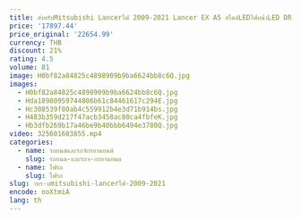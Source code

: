 ```yaml
---
title: สําหรับMitsubishi Lancerไฟ 2009-2021 Lancer EX A5 สไตล์LEDไฟหน้าLED DRLของไฟวิ่งกลางวันเลี้ยวสัญญาณ
price: '17897.44'
price_original: '22654.99'
currency: THB
discount: 21%
rating: 4.5
volume: 81
image: H0bf82a84825c4898909b9ba6624bb8c6Q.jpg
images:
  - H0bf82a84825c4898909b9ba6624bb8c6Q.jpg
  - Hda18980959744806b61c84461617c294E.jpg
  - Hc308539f80ab4c559912b4e3d71b914bs.jpg
  - H483b359d217f47acb3458ac80ca4fbfeK.jpg
  - Hb3dfb269b17a46be9b40bbb6494e3780Q.jpg
video: 325601603855.mp4
categories:
  - name: รถยนต์และรถจักรยานยนต์
    slug: รถยนต-และรถจ-กรยานยนต
  - name: ไฟรถ
    slug: ไฟรถ
slug: าหร-บmitsubishi-lancerไฟ-2009-2021
encode: ooXtmiA
lang: th
---
```

  